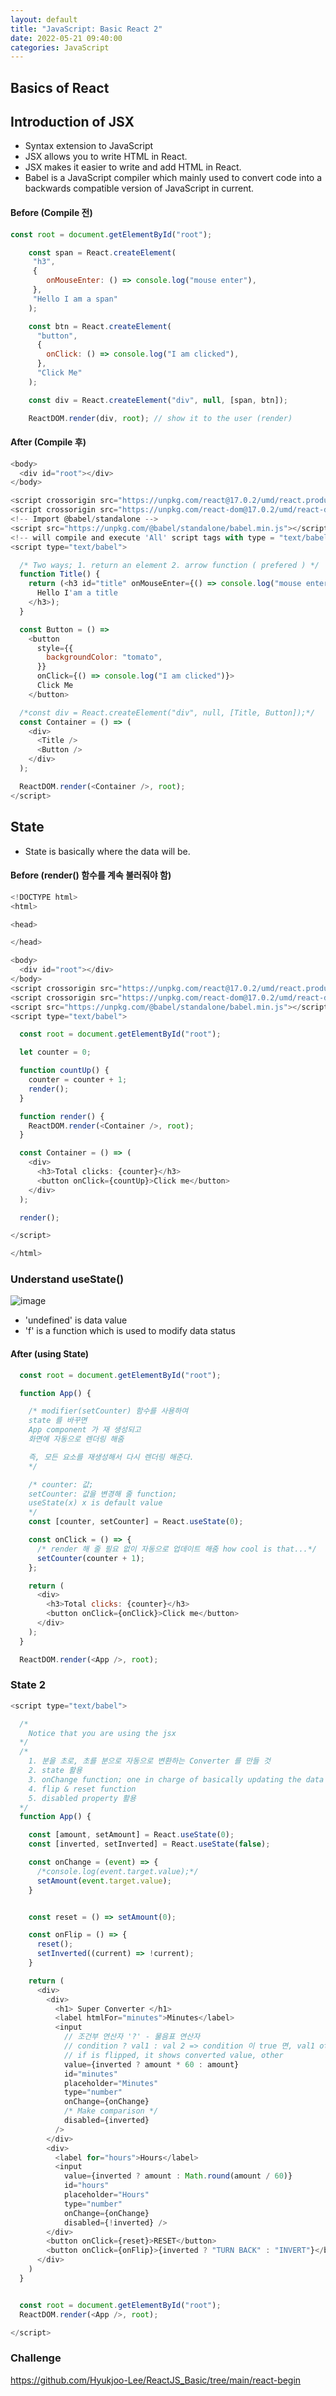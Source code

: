 ```yaml
---
layout: default
title: "JavaScript: Basic React 2"
date: 2022-05-21 09:40:00
categories: JavaScript
---
```


## Basics of React

## Introduction of JSX

- Syntax extension to JavaScript
- JSX allows you to write HTML in React.
- JSX makes it easier to write and add HTML in React.
- Babel is a JavaScript compiler which mainly used to convert code into a backwards compatible version of JavaScript in current.

#### Before (Compile 전)
```javascript
const root = document.getElementById("root");

    const span = React.createElement(
     "h3",
     {
        onMouseEnter: () => console.log("mouse enter"),
     },
     "Hello I am a span"
    );

    const btn = React.createElement(
      "button", 
      {
        onClick: () => console.log("I am clicked"),
      },
      "Click Me"  
    );

    const div = React.createElement("div", null, [span, btn]);

    ReactDOM.render(div, root); // show it to the user (render)

```

#### After (Compile 후)
```javascript
<body>
  <div id="root"></div>
</body>

<script crossorigin src="https://unpkg.com/react@17.0.2/umd/react.production.min.js"></script>
<script crossorigin src="https://unpkg.com/react-dom@17.0.2/umd/react-dom.production.min.js"></script>
<!-- Import @babel/standalone -->
<script src="https://unpkg.com/@babel/standalone/babel.min.js"></script>
<!-- will compile and execute 'All' script tags with type = "text/babel" or "text/jsx" -->
<script type="text/babel">

  /* Two ways; 1. return an element 2. arrow function ( prefered ) */
  function Title() {
    return (<h3 id="title" onMouseEnter={() => console.log("mouse entered")}>
      Hello I'am a title
    </h3>);
  }

  const Button = () =>
    <button
      style={{
        backgroundColor: "tomato",
      }}
      onClick={() => console.log("I am clicked")}>
      Click Me
    </button>

  /*const div = React.createElement("div", null, [Title, Button]);*/
  const Container = () => (
    <div>
      <Title />
      <Button />
    </div>
  );

  ReactDOM.render(<Container />, root);
</script>
```

## State
- State is basically where the data will be.

#### Before (render() 함수를 계속 불러줘야 함)
```javascript
<!DOCTYPE html>
<html>

<head>

</head>

<body>
  <div id="root"></div>
</body>
<script crossorigin src="https://unpkg.com/react@17.0.2/umd/react.production.min.js"></script>
<script crossorigin src="https://unpkg.com/react-dom@17.0.2/umd/react-dom.production.min.js"></script>
<script src="https://unpkg.com/@babel/standalone/babel.min.js"></script>
<script type="text/babel">

  const root = document.getElementById("root");

  let counter = 0;

  function countUp() {
    counter = counter + 1;
    render();
  }

  function render() {
    ReactDOM.render(<Container />, root);
  }

  const Container = () => (
    <div>
      <h3>Total clicks: {counter}</h3>
      <button onClick={countUp}>Click me</button>
    </div>
  );

  render();

</script>

</html>
```

### Understand useState() 
![image](https://user-images.githubusercontent.com/96518885/169664643-a1f67839-eb1c-42ba-a398-a9addce01bec.png)

- 'undefined' is data value
- 'f' is a function which is used to modify data status 

#### After (using State)

```javascript
  const root = document.getElementById("root");

  function App() {

    /* modifier(setCounter) 함수를 사용하여 
    state 를 바꾸면 
    App component 가 재 생성되고
    화면에 자동으로 렌더링 해줌

    즉, 모든 요소를 재생성해서 다시 렌더링 해준다.
    */

    /* counter: 값; 
    setCounter: 값을 변경해 줄 function;
    useState(x) x is default value
    */
    const [counter, setCounter] = React.useState(0);

    const onClick = () => {
      /* render 해 줄 필요 없이 자동으로 업데이트 해줌 how cool is that...*/
      setCounter(counter + 1);
    };

    return (
      <div>
        <h3>Total clicks: {counter}</h3>
        <button onClick={onClick}>Click me</button>
      </div>
    );
  }

  ReactDOM.render(<App />, root);

```


### State 2

```javascript
<script type="text/babel">

  /*
    Notice that you are using the jsx
  */
  /* 
    1. 분을 초로, 초를 분으로 자동으로 변환하는 Converter 를 만들 것
    2. state 활용
    3. onChange function; one in charge of basically updating the data
    4. flip & reset function
    5. disabled property 활용
  */
  function App() {

    const [amount, setAmount] = React.useState(0);
    const [inverted, setInverted] = React.useState(false);

    const onChange = (event) => {
      /*console.log(event.target.value);*/
      setAmount(event.target.value);
    }


    const reset = () => setAmount(0);

    const onFlip = () => {
      reset();
      setInverted((current) => !current);
    }

    return (
      <div>
        <div>
          <h1> Super Converter </h1>
          <label htmlFor="minutes">Minutes</label>
          <input
            // 조건부 연산자 '?' - 물음표 연산자
            // condition ? val1 : val 2 => condition 이 true 면, val1 otherwise val2
            // if is flipped, it shows converted value, other
            value={inverted ? amount * 60 : amount}
            id="minutes"
            placeholder="Minutes"
            type="number"
            onChange={onChange}
            /* Make comparison */
            disabled={inverted}
          />
        </div>
        <div>
          <label for="hours">Hours</label>
          <input
            value={inverted ? amount : Math.round(amount / 60)}
            id="hours"
            placeholder="Hours"
            type="number"
            onChange={onChange}
            disabled={!inverted} />
        </div>
        <button onClick={reset}>RESET</button>
        <button onClick={onFlip}>{inverted ? "TURN BACK" : "INVERT"}</button>
      </div>
    )
  }


  const root = document.getElementById("root");
  ReactDOM.render(<App />, root);

</script>
```

### Challenge

https://github.com/Hyukjoo-Lee/ReactJS_Basic/tree/main/react-begin
